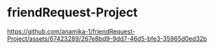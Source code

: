 # friendRequest-Project


https://github.com/anamika-1/friendRequest-Project/assets/67423289/267e8bd9-9dd7-46d5-bfe3-35965d0ed32b
